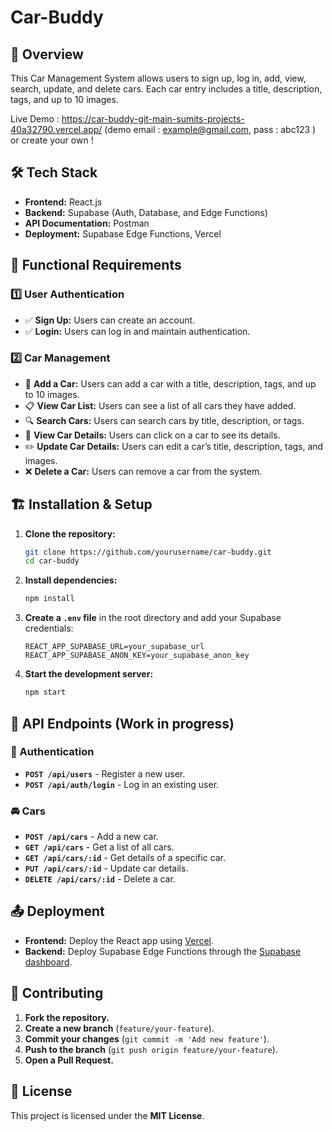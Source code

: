 # Car-Buddy

## 📌 Overview
This Car Management System allows users to sign up, log in, add, view, search, update, and delete cars. Each car entry includes a title, description, tags, and up to 10 images.

Live Demo : https://car-buddy-git-main-sumits-projects-40a32790.vercel.app/
(demo email : example@gmail.com, pass : abc123 ) or create your own !
## 🛠 Tech Stack
- **Frontend:** React.js
- **Backend:** Supabase (Auth, Database, and Edge Functions)
- **API Documentation:** Postman
- **Deployment:** Supabase Edge Functions, Vercel

## 🚀 Functional Requirements
### 1️⃣ User Authentication
- ✅ **Sign Up:** Users can create an account.
- ✅ **Login:** Users can log in and maintain authentication.

### 2️⃣ Car Management
- 🚗 **Add a Car:** Users can add a car with a title, description, tags, and up to 10 images.
- 📋 **View Car List:** Users can see a list of all cars they have added.
- 🔍 **Search Cars:** Users can search cars by title, description, or tags.
- 📝 **View Car Details:** Users can click on a car to see its details.
- ✏️ **Update Car Details:** Users can edit a car’s title, description, tags, and images.
- ❌ **Delete a Car:** Users can remove a car from the system.

## 🏗 Installation & Setup
1. **Clone the repository:**
   ```sh
   git clone https://github.com/yourusername/car-buddy.git
   cd car-buddy
   ```
2. **Install dependencies:**
   ```sh
   npm install
   ```
3. **Create a `.env` file** in the root directory and add your Supabase credentials:
   ```env
   REACT_APP_SUPABASE_URL=your_supabase_url
   REACT_APP_SUPABASE_ANON_KEY=your_supabase_anon_key
   ```
4. **Start the development server:**
   ```sh
   npm start
   ```

## 📡 API Endpoints (Work in progress)
### 🔑 Authentication
- **`POST /api/users`** - Register a new user.
- **`POST /api/auth/login`** - Log in an existing user.

### 🚘 Cars
- **`POST /api/cars`** - Add a new car.
- **`GET /api/cars`** - Get a list of all cars.
- **`GET /api/cars/:id`** - Get details of a specific car.
- **`PUT /api/cars/:id`** - Update car details.
- **`DELETE /api/cars/:id`** - Delete a car.

## 📤 Deployment
- **Frontend:** Deploy the React app using [Vercel](https://vercel.com/).
- **Backend:** Deploy Supabase Edge Functions through the [Supabase dashboard](https://supabase.com/).

## 🤝 Contributing
1. **Fork the repository.**
2. **Create a new branch** (`feature/your-feature`).
3. **Commit your changes** (`git commit -m 'Add new feature'`).
4. **Push to the branch** (`git push origin feature/your-feature`).
5. **Open a Pull Request.**

## 📜 License
This project is licensed under the **MIT License**.

